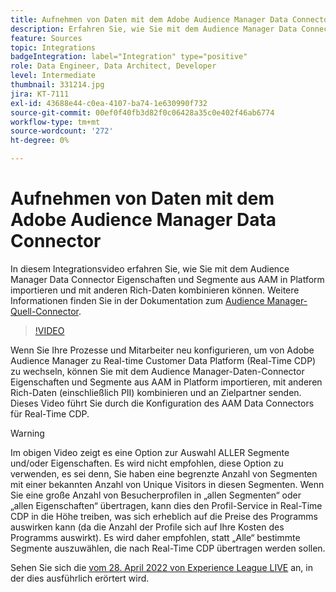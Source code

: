 ```yaml
---
title: Aufnehmen von Daten mit dem Adobe Audience Manager Data Connector
description: Erfahren Sie, wie Sie mit dem Audience Manager Data Connector Eigenschaften und Segmente aus AAM in Platform importieren und mit anderen Rich-Daten kombinieren können.
feature: Sources
topic: Integrations
badgeIntegration: label="Integration" type="positive"
role: Data Engineer, Data Architect, Developer
level: Intermediate
thumbnail: 331214.jpg
jira: KT-7111
exl-id: 43688e44-c0ea-4107-ba74-1e630990f732
source-git-commit: 00ef0f40fb3d82f0c06428a35c0e402f46ab6774
workflow-type: tm+mt
source-wordcount: '272'
ht-degree: 0%

---
```


# Aufnehmen von Daten mit dem Adobe Audience Manager Data Connector

In diesem Integrationsvideo erfahren Sie, wie Sie mit dem Audience Manager Data Connector Eigenschaften und Segmente aus AAM in Platform importieren und mit anderen Rich-Daten kombinieren können. Weitere Informationen finden Sie in der Dokumentation zum [Audience Manager-Quell-Connector](https://experienceleague.adobe.com/docs/experience-platform/sources/connectors/adobe-applications/audience-manager.html).

>[!VIDEO](https://video.tv.adobe.com/v/331214/?learn=on)

Wenn Sie Ihre Prozesse und Mitarbeiter neu konfigurieren, um von Adobe Audience Manager zu Real-time Customer Data Platform (Real-Time CDP) zu wechseln, können Sie mit dem Audience Manager-Daten-Connector Eigenschaften und Segmente aus AAM in Platform importieren, mit anderen Rich-Daten (einschließlich PII) kombinieren und an Zielpartner senden. Dieses Video führt Sie durch die Konfiguration des AAM Data Connectors für Real-Time CDP.

>[!WARNING]
>
>Im obigen Video zeigt es eine Option zur Auswahl ALLER Segmente und/oder Eigenschaften. Es wird nicht empfohlen, diese Option zu verwenden, es sei denn, Sie haben eine begrenzte Anzahl von Segmenten mit einer bekannten Anzahl von Unique Visitors in diesen Segmenten. Wenn Sie eine große Anzahl von Besucherprofilen in „allen Segmenten“ oder „allen Eigenschaften“ übertragen, kann dies den Profil-Service in Real-Time CDP in die Höhe treiben, was sich erheblich auf die Preise des Programms auswirken kann (da die Anzahl der Profile sich auf Ihre Kosten des Programms auswirkt). Es wird daher empfohlen, statt „Alle“ bestimmte Segmente auszuwählen, die nach Real-Time CDP übertragen werden sollen.
>
>Sehen Sie sich die [vom 28. April 2022 von Experience League LIVE](https://experienceleague.adobe.com/docs/experience-league-live-events/events/episodes/exl-live-episode-04-28-22.html) an, in der dies ausführlich erörtert wird.
